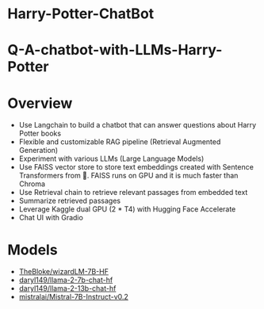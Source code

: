 # Harry-Potter-ChatBot

# Q-A-chatbot-with-LLMs-Harry-Potter

# Overview
- Use Langchain to build a chatbot that can answer questions about Harry Potter books
- Flexible and customizable RAG pipeline (Retrieval Augmented Generation)
- Experiment with various LLMs (Large Language Models)
- Use FAISS vector store to store text embeddings created with Sentence Transformers from 🤗. FAISS runs on GPU and it is much faster than Chroma
- Use Retrieval chain to retrieve relevant passages from embedded text
- Summarize retrieved passages
- Leverage Kaggle dual GPU (2 * T4) with Hugging Face Accelerate
- Chat UI with Gradio


# Models
- <a href="https://huggingface.co/TheBloke/wizardLM-7B-HF">TheBloke/wizardLM-7B-HF</a>
- <a href="https://huggingface.co/daryl149/llama-2-7b-chat-hf">daryl149/llama-2-7b-chat-hf</a>
- <a href="https://huggingface.co/daryl149/llama-2-13b-chat-hf">daryl149/llama-2-13b-chat-hf</a>
- <a href="https://huggingface.co/mistralai/Mistral-7B-Instruct-v0.2">mistralai/Mistral-7B-Instruct-v0.2</a>
